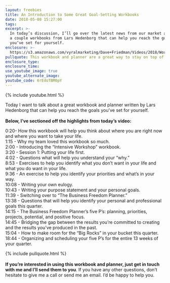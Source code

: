 ```yaml
---
layout: freebies
title: An Introduction to Some Great Goal-Setting Workbooks
date: 2018-05-08 15:27:00
tags:
excerpt: >-
  In today’s discussion, I’ll go over the latest news from our market and share
  a couple workbooks from Lars Hedenborg that can help you reach the goals
  you’ve set for yourself.
enclosure: >-
  https://s3.amazonaws.com/vyralmarketing/Dave+Friedman/Videos/2018/Workbook+%252B+Planner+-+Charleston+%2526+Mt.+Pleasant+Real+Estate+Agent+(1).mp4
pullquote: This workbook and planner are a great way to stay on top of your goals
enclosure_type:
enclosure_time:
use_youtube_image: true
youtube_alternate_image:
youtube_code: 6rEdoTBM0pY
---
```


{% include youtube.html %}

Today I want to talk about a great workbook and planner written by Lars Hedenborg that can help you reach the goals you’ve set for yourself.<br><br>**Below, I’ve sectioned off the highlights from today’s video:**

0:20- How this workbook will help you think about where you are right now and where you want to take your life.<br>1:15 - Why my team loved this workbook so much.<br>2:00 - Introducing the “Intensive Workshop” workbook.<br>3:20 - Session 1: Putting your life first.<br>4:02 - Questions what will help you understand your “why.”<br>8:53 - Exercises to help you identify what you don’t want in your life and what you do want in your life.<br>9:36 - An exercise to help you identify your priorities and what’s in your way.<br>10:08 - Writing your own eulogy.<br>10:43 - Writing your purpose statement and your personal goals.<br>11:39 - Switching over to “The Business Freedom Planner.”<br>13:38 - Questions that will help you identify your personal and professional goals this quarter.<br>14:15 - The Business Freedom Planner’s five P’s: planning, priorities, projects, potential, and positive focus.<br>14:45 - Bridging the gap between the results you’re committed to creating and the results you’ve produced in the past.<br>15:04 - How to make room for the “Big Rocks” in your bucket this quarter.<br>18:44 - Organizing and scheduling your five P’s for the entire 13 weeks of your quarter.

{% include pullquote.html %}<br><br>**If you’re interested in using this workbook and planner, just get in touch with me and I’ll send them to you**. If you have any other questions, don’t hesitate to give me a call or send me an email. I’d be happy to help you.